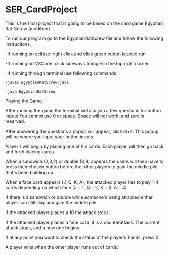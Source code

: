 # SER_CardProject
This is the final project that is going to be based on the card game Egyptian Rat-Screw (modified)

To run our program go to the EgyptianRatScrew file and follow the following instructions.
   
  -If running on eclipse: right click and click green button labeled run
   
  -If running on VSCode: click sideways triangle in the top right corner 
  
  -If running through terminal use following commands
  
    -javac EgyptianRatScrew.java

    -java EgyptianRatScrew
    
Playing the Game:

  After running the game the terminal will ask you a few questions for button inputs
  You cannot use 0 or space. Space will not work, and zero is reserved.

  After answering the questions a popup will appear, click on it.
  This popup will be where you input your button inputs.

  Player 1 will begin by placing one of his cards.
  Each player will then go back and forth placing cards.

  When a sandwich (2,3,2) or double (8,8) appears the users will then have to press their chosen button before the other players to gain the middle pile that's been building up.

  When a face card appears (J, Q, K, A), the attacked player has to play 1-4 cards depending on which face (J = 1, Q = 2, K = 3, A = 4).

  If there is a sandwich or double while someone's being attacked either player can still slap and gain the middle pile.

If the attacked player places a 10 the attack stops.

If the attacked player places a face card, it is a counterattack. The current attack stops, and a new one begins.

 If at any point you want to check the status of the player's hands, press 0.
 
 A player wins when the other player runs out of cards.
 
